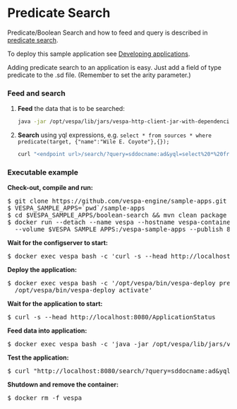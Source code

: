 <!-- Copyright 2017 Yahoo Holdings. Licensed under the terms of the Apache 2.0 license. See LICENSE in the project root. -->
Predicate Search
==================

Predicate/Boolean Search and how to feed and query is described in
[predicate search](http://docs.vespa.ai/documentation/predicate-fields.html).

To deploy this sample application see [Developing applications](http://docs.vespa.ai/documentation/jdisc/developing-applications.html).

Adding predicate search to an application is easy. Just add a field of
type predicate to the .sd file. (Remember to set the arity parameter.)


### Feed and search
1. **Feed** the data that is to be searched:
    ```sh
    java -jar /opt/vespa/lib/jars/vespa-http-client-jar-with-dependencies.jar --file adsdata.xml --host <endpoint-host> --port 8080
    ```

2. **Search** using yql expressions, e.g. `select * from sources * where predicate(target, {"name":"Wile E. Coyote"},{});`
    ```sh
    curl "<endpoint url>/search/?query=sddocname:ad&yql=select%20*%20from%20sources%20*%20where%20predicate(target%2C%20%7B%22name%22%3A%22Wile%20E.%20Coyote%22%7D%2C%7B%7D)%3B"
    ```


### Executable example
**Check-out, compile and run:**
<pre data-test="exec">
$ git clone https://github.com/vespa-engine/sample-apps.git
$ VESPA_SAMPLE_APPS=`pwd`/sample-apps
$ cd $VESPA_SAMPLE_APPS/boolean-search &amp;&amp; mvn clean package
$ docker run --detach --name vespa --hostname vespa-container --privileged \
  --volume $VESPA_SAMPLE_APPS:/vespa-sample-apps --publish 8080:8080 vespaengine/vespa
</pre>
**Wait for the configserver to start:**
<pre data-test="exec" data-test-wait-for="200 OK">
$ docker exec vespa bash -c 'curl -s --head http://localhost:19071/ApplicationStatus'
</pre>
**Deploy the application:**
<pre data-test="exec">
$ docker exec vespa bash -c '/opt/vespa/bin/vespa-deploy prepare /vespa-sample-apps/boolean-search/target/application.zip && \
  /opt/vespa/bin/vespa-deploy activate'
</pre>
**Wait for the application to start:**
<pre data-test="exec" data-test-wait-for="200 OK">
$ curl -s --head http://localhost:8080/ApplicationStatus
</pre>
**Feed data into application:**
<pre data-test="exec">
$ docker exec vespa bash -c 'java -jar /opt/vespa/lib/jars/vespa-http-client-jar-with-dependencies.jar --verbose --file /vespa-sample-apps/boolean-search/adsdata.xml --host localhost --port 8080'
</pre>
**Test the application:**
<pre data-test="exec" data-test-assert-contains="ACME Rocket Sled">
$ curl "http://localhost:8080/search/?query=sddocname:ad&amp;yql=select%20*%20from%20sources%20*%20where%20predicate(target%2C%20%7B%22name%22%3A%22Wile%20E.%20Coyote%22%7D%2C%7B%7D)%3B" | python -m json.tool
</pre>
**Shutdown and remove the container:**
<pre data-test="after">
$ docker rm -f vespa
</pre>
